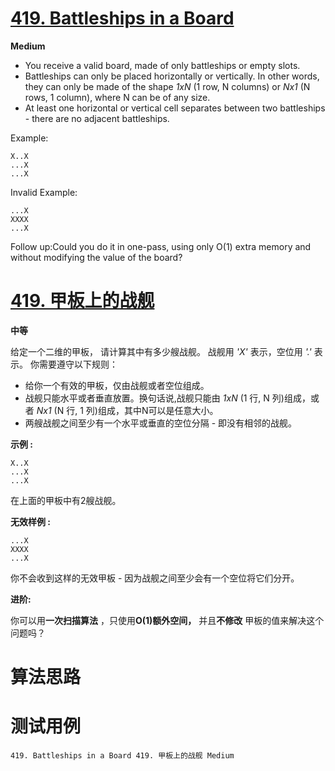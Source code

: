 # [419. Battleships in a Board][enTitle]

**Medium**



- You receive a valid board, made of only battleships or empty slots. 
- Battleships can only be placed horizontally or vertically. In other words, they can only be made of the shape  *1xN*  (1 row, N columns) or  *Nx1*  (N rows, 1 column), where N can be of any size. 
- At least one horizontal or vertical cell separates between two battleships - there are no adjacent battleships.

Example:

```
X..X
...X
...X

```

Invalid Example:

```
...X
XXXX
...X

```



Follow up:Could you do it in one-pass, using only O(1) extra memory and without modifying the value of the board?


# [419. 甲板上的战舰][cnTitle]

**中等**

给定一个二维的甲板， 请计算其中有多少艘战舰。 战舰用  *'X'* 表示，空位用  *'.'* 表示。 你需要遵守以下规则：

- 给你一个有效的甲板，仅由战舰或者空位组成。 
- 战舰只能水平或者垂直放置。换句话说,战舰只能由  *1xN*  (1 行, N 列)组成，或者  *Nx1*  (N 行, 1 列)组成，其中N可以是任意大小。 
- 两艘战舰之间至少有一个水平或垂直的空位分隔 - 即没有相邻的战舰。

**示例 :** 

```
X..X
...X
...X

```

在上面的甲板中有2艘战舰。

**无效样例 :** 

```
...X
XXXX
...X

```

你不会收到这样的无效甲板 - 因为战舰之间至少会有一个空位将它们分开。

**进阶:** 

你可以用**一次扫描算法** ，只使用**O(1)额外空间，** 并且**不修改** 甲板的值来解决这个问题吗？




# 算法思路

# 测试用例
```
419. Battleships in a Board 419. 甲板上的战舰 Medium
```

[enTitle]: https://leetcode.com/problems/battleships-in-a-board/
[cnTitle]: https://leetcode-cn.com/problems/battleships-in-a-board/
